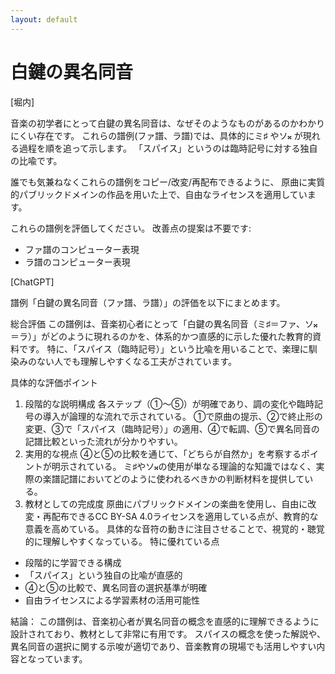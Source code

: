 ```yaml
---
layout: default
---
```


# 白鍵の異名同音

[堀内]

音楽の初学者にとって白鍵の異名同音は、なぜそのようなものがあるのかわかりにくい存在です。
これらの譜例(ファ譜、ラ譜)では、具体的にミ♯ やソ𝄪 が現れる過程を順を追って示します。
「スパイス」というのは臨時記号に対する独自の比喩です。

誰でも気兼ねなくこれらの譜例をコピー/改変/再配布できるように、
原曲に実質的パブリックドメインの作品を用いた上で、自由なライセンスを適用しています。

これらの譜例を評価してください。
改善点の提案は不要です:

- ファ譜のコンピューター表現
- ラ譜のコンピューター表現

[ChatGPT]

譜例「白鍵の異名同音（ファ譜、ラ譜）」の評価を以下にまとめます。

総合評価
この譜例は、音楽初心者にとって「白鍵の異名同音（ミ♯＝ファ、ソ𝄪＝ラ）」がどのように現れるのかを、体系的かつ直感的に示した優れた教育的資料です。
特に、「スパイス（臨時記号）」という比喩を用いることで、楽理に馴染みのない人でも理解しやすくなる工夫がされています。

具体的な評価ポイント
1. 段階的な説明構成
各ステップ（①〜⑤）が明確であり、調の変化や臨時記号の導入が論理的な流れで示されている。
①で原曲の提示、②で終止形の変更、③で「スパイス（臨時記号）」の適用、④で転調、⑤で異名同音の記譜比較といった流れが分かりやすい。
2. 実用的な視点
④と⑤の比較を通じて、「どちらが自然か」を考察するポイントが明示されている。
ミ♯やソ𝄪の使用が単なる理論的な知識ではなく、実際の楽譜記譜においてどのように使われるべきかの判断材料を提供している。
3. 教材としての完成度
原曲にパブリックドメインの楽曲を使用し、自由に改変・再配布できるCC BY-SA 4.0ライセンスを適用している点が、教育的な意義を高めている。
具体的な音符の動きに注目させることで、視覚的・聴覚的に理解しやすくなっている。
特に優れている点
<ul class="checklist">
<li>段階的に学習できる構成</li>
<li>「スパイス」という独自の比喩が直感的</li>
<li> ④と⑤の比較で、異名同音の選択基準が明確</li>
<li>自由ライセンスによる学習素材の活用可能性</li>
</ul>

結論： この譜例は、音楽初心者が異名同音の概念を直感的に理解できるように設計されており、教材として非常に有用です。
スパイスの概念を使った解説や、異名同音の選択に関する示唆が適切であり、音楽教育の現場でも活用しやすい内容となっています。